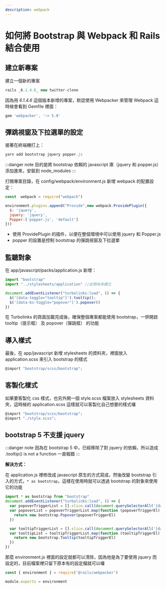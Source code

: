 ```yaml
---
description: webpack
---
```


# 如何將 Bootstrap 與 Webpack 和 Rails 結合使用
## 建立新專案
建立一個新的專案
```js
rails _6.1.4.6_ new twitter-clone
```

因為用 _6.1.4.6_ 這個版本新增的專案，默認使用 Webpacker 來管理 Webpack 這時候會看到 Gemfile 裡面：
```js
gem 'webpacker', '~> 5.0'
```
## 彈跳視窗及下拉選單的設定
接著在終端機打上：
```js
yarn add bootstrap jquery popper.js
```

:::danger note
目的是將 bootstrap 依賴的 javascript 庫（jquery 和 popper.js）添加進來，安裝到 node_modules
:::

打開專案目錄，在 config/webpack/environment.js 新增 webpack 的配置設定：
```js
const  webpack = require("webpack")

environment.plugins.append("Provide",new webpack.ProvidePlugin({
  $: 'jquery',
  jquery: 'jquery',
  Popper:['popper.js', 'default']
}))
```

* 使用 ProvidePlugin 的插件，以便在整個環境中可以使用 jquery 和 Popper.js
* popper 的設置是控制 bootstrap 的彈跳視窗及下拉選單

## 監聽對象
在 app/javascript/packs/application.js 新增：
```js
import "bootstrap"
import "../stylesheets/application" //此時尚未建立

document.addEventListener("turbolinks:load", () => {
  $('[data-toggle="tooltip"]').tooltip();
  $('[data-bs-toggle="popover"]').popover()
})
```

在 Turbolinks 的頁面加載完成後，確保整個專案都能使用 bootstrap，一併開啟 tooltip（提示框） 及 popover（彈跳框） 的功能

## 導入樣式
最後，在 app/javascript 新增 stylesheets 的資料夾，裡面放入 application.scss 來引入 bootstrap 的樣式
```js
@import "bootstrap/scss/bootstrap";
```

## 客製化樣式
如果要客製化 css 樣式，也另外開一個 style.scss 檔案放入 stylesheets 資料夾，這時候的 application.scss 這樣就可以客製化自己想要的樣式囉
```js
@import "bootstrap/scss/bootstrap";
@import "./style.scss";
```
## bootstrap 5 不支援 jquery
:::danger note
因為在 bootstrap 5 中，已經移除了對 jquery 的依賴，所以造成 .tooltip() is not a function 一直報錯
:::

**解決方式：**

在 application.js 裡修改成 javascript 原生的方式寫成，然後改變 bootstrap 引入的方式，`* as bootstrap`，這樣在使用時就可以透過 bootstrap 的對象來使用它的功能
```js
import * as bootstrap from "bootstrap"
document.addEventListener("turbolinks:load", () => {
  var popoverTriggerList = [].slice.call(document.querySelectorAll('[data-bs-toggle="popover"]'))
  var popoverList = popoverTriggerList.map(function (popoverTriggerEl) {
    return new bootstrap.Popover(popoverTriggerEl)
  })

  var tooltipTriggerList = [].slice.call(document.querySelectorAll('[data-bs-toggle="tooltip"]'))
  var tooltipList = tooltipTriggerList.map(function (tooltipTriggerEl) {
    return new bootstrap.Tooltip(tooltipTriggerEl)
  })
})
```

那麼 environment.js 裡面的設定就都可以清除，因為他是為了要使用 jquery 而設定的，目前檔案裡只留下原本有的設定檔就可以囉
```js
const { environment } = require('@rails/webpacker')

module.exports = environment
```